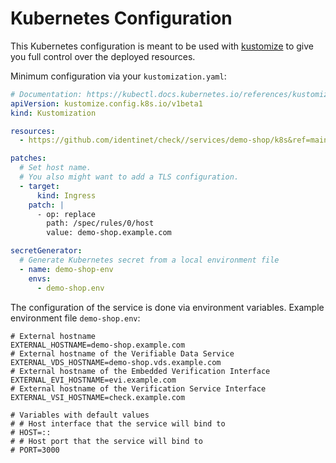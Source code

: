 # Kubernetes Configuration

This Kubernetes configuration is meant to be used with [kustomize](https://kustomize.io/) to give you full control over
the deployed resources.

Minimum configuration via your `kustomization.yaml`:

```yaml
# Documentation: https://kubectl.docs.kubernetes.io/references/kustomize/kustomization/
apiVersion: kustomize.config.k8s.io/v1beta1
kind: Kustomization

resources:
  - https://github.com/identinet/check//services/demo-shop/k8s&ref=main

patches:
  # Set host name.
  # You also might want to add a TLS configuration.
  - target:
      kind: Ingress
    patch: |
      - op: replace
        path: /spec/rules/0/host
        value: demo-shop.example.com

secretGenerator:
  # Generate Kubernetes secret from a local environment file
  - name: demo-shop-env
    envs:
      - demo-shop.env
```

The configuration of the service is done via environment variables. Example environment file `demo-shop.env`:

```dotenv
# External hostname
EXTERNAL_HOSTNAME=demo-shop.example.com
# External hostname of the Verifiable Data Service
EXTERNAL_VDS_HOSTNAME=demo-shop.vds.example.com
# External hostname of the Embedded Verification Interface
EXTERNAL_EVI_HOSTNAME=evi.example.com
# External hostname of the Verification Service Interface
EXTERNAL_VSI_HOSTNAME=check.example.com

# Variables with default values
# # Host interface that the service will bind to
# HOST=::
# # Host port that the service will bind to
# PORT=3000
```
